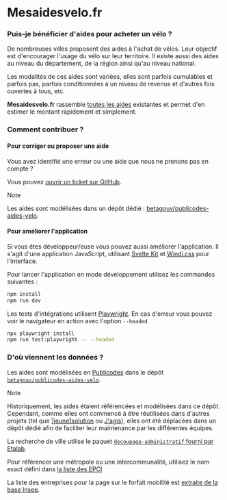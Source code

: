 # Mesaidesvelo.fr

### Puis-je bénéficier d'aides pour acheter un vélo ?

De nombreuses villes proposent des aides à l'achat de vélos. Leur objectif est
d'encourager l'usage du vélo sur leur territoire. Il existe aussi des aides au
niveau du département, de la région ainsi qu'au niveau national.

Les modalités de ces aides sont variées, elles sont parfois cumulables et
parfois pas, parfois conditionnées à un niveau de revenus et d'autres fois
ouvertes à tous, etc.

**Mesaidesvelo.fr** rassemble [toutes les
aides](https://mesaidesvelo.fr/liste-aides) existantes et permet d'en estimer
le montant rapidement et simplement.

### Comment contribuer ?

#### Pour corriger ou proposer une aide

Vous avez identifié une erreur ou une aide que nous ne prenons pas en compte ?

Vous pouvez [ouvrir un ticket sur
GitHub](https://github.com/betagouv/publicodes-aides-velo/issues/new).

> [!NOTE]
> Les aides sont modélisées dans un dépôt dédié :
> [betagouv/publicodes-aides-velo](https://github.com/betagouv/publicodes-aides-velo).

#### Pour améliorer l'application

Si vous êtes développeur/euse vous pouvez aussi améliorer l'application. Il
s'agit d'une application JavaScript, utilisant [Svelte
Kit](https://kit.svelte.dev) et [Windi.css](https://windicss.org) pour
l'interface.

Pour lancer l'application en mode développement utilisez les commandes
suivantes :

```sh
npm install
npm run dev
```

Les tests d'intégrations utilisent [Playwright](https://playwright.dev/). En
cas d'erreur vous pouvez voir le navigateur en action avec l'option `--headed`

```sh
npx playwright install
npm run test:playwright -- --headed
```

### D'où viennent les données ?

Les aides sont modélisées en [Publicodes](https://publi.codes) dans le dépôt
[`betagouv/publicodes-aides-velo`](https://github.com/betagouv/publicodes-aides-velo).

> [!NOTE]
> Historiquement, les aides étaient référencées et modélisées dans ce dépôt.
> Cependant, comme elles ont commencé à être réutilisées dans d'autres projets
> (tel que [1jeune1solution](https://mes-aides.1jeune1solution.beta.gouv.fr) ou
> [J'agis](https://jagis.beta.gouv.fr)), elles ont été déplacées dans un dépôt
> dédié afin de faciliter leur maintenance par les différentes équipes.

La recherche de ville utilise le paquet [`decoupage-administratif` fourni par
Etalab](https://github.com/etalab/decoupage-administratif).

Pour référencer une métropole ou une intercommunalité, utilisez le nom exact
défini dans [la liste des
EPCI](https://www.collectivites-locales.gouv.fr/institutions/liste-et-composition-des-epci-fiscalite-propre)

La liste des entreprises pour la page sur le forfait mobilité est [extraite de
la base Insee](./src/scripts/download-sirene-data.sh).
